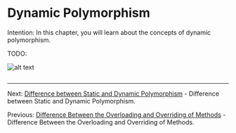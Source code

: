 # Dynamic Polymorphism

Intention: In this chapter, you will learn about the concepts of dynamic polymorphism.

TODO:

![alt text](../../etc/oop/img.png "Img")

```java

```

<hr>

Next: [Difference between Static and Dynamic Polymorphism](stat-dyn-polymorph.md
"Difference between Static and Dynamic Polymorphism") -
Difference between Static and Dynamic Polymorphism.

Previous: [Difference Between the Overloading and Overriding of Methods](overload-override.md
"Difference Between the Overloading and Overriding of Methods") -
Difference Between the Overloading and Overriding of Methods.